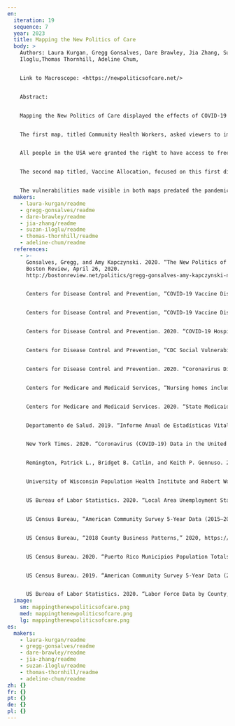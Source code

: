 ```yaml
---
en:
  iteration: 19
  sequence: 7
  year: 2023
  title: Mapping the New Politics of Care
  body: >
    Authors: Laura Kurgan, Gregg Gonsalves, Dare Brawley, Jia Zhang, Suzan
    Iloglu,Thomas Thornhill, Adeline Chum, 


    Link to Macroscope: <https://newpoliticsofcare.net/>


    Abstract: 


    Mapping the New Politics of Care displayed the effects of COVID-19 in the United States layering a wide range of social, economic, and environmental conditions on two interactive maps utilizing multiple vulnerability indexes. 


    The first map, titled Community Health Workers, asked viewers to imagine what would happen if one million community workers were allocated across the USA by comparing four indexes of vulnerability alongside COVID-19 data. A user can toggle between multiple vulnerabilities for the distribution of the workers, specific to each county. Making decisions like this responsibly requires confronting and addressing not just the virus but also the inequalities and vulnerabilities that propelled the pandemic.


    All people in the USA were granted the right to have access to free, safe, and effective COVID-19 vaccines over multiple federal distribution phases. But due to the limited doses available, the majority of states followed the Center for Disease Control’s recommendations to prioritize health-care personnel and long-term care facility residents in receiving the first vaccines. 


    The second map titled, Vaccine Allocation, focused on this first distribution, Phase 1A of the federal program and compared how each state could have distributed 22 million doses of vaccine more equitably. Users can compare Phase 1A allocation vs allocation to vulnerable populations county by county, in each state. Prioritizing vulnerability could have mitigated health inequities and protected communities that were more likely to have the first and most concentrated COVID-19 outbreaks.


    The vulnerabilities made visible in both maps predated the pandemic and created the conditions for the virus to flourish. Both maps display the acute inequalities embedded in the social and political landscape of the USA. This pandemic is not simply biological. It is a symptom of an illness in our body politic. As COVID-19 roared across the country, it followed the fault lines of social vulnerability.
  makers:
    - laura-kurgan/readme
    - gregg-gonsalves/readme
    - dare-brawley/readme
    - jia-zhang/readme
    - suzan-iloglu/readme
    - thomas-thornhill/readme
    - adeline-chum/readme
  references:
    - >-
      Gonsalves, Gregg, and Amy Kapczynski. 2020. “The New Politics of Care.”
      Boston Review, April 26, 2020.
      http://bostonreview.net/politics/gregg-gonsalves-amy-kapczynski-new-politics-care.


      Centers for Disease Control and Prevention, “COVID-19 Vaccine Distribution Allocations by Jurisdiction - Pfizer,” 2020, https://data.cdc.gov/Vaccinations/COVID-19-Vaccine-Distribution-Allocations-by-Juris/saz5-9hgg.


      Centers for Disease Control and Prevention, “COVID-19 Vaccine Distribution Allocations by Jurisdiction - Moderna,” 2020, https://data.cdc.gov/Vaccinations/COVID-19-Vaccine-Distribution-Allocations-by-Juris/b7pe-5nws.


      Centers for Disease Control and Prevention. 2020. “COVID-19 Hospitalization and Death by Age.” February 11, 2020. https://www.cdc.gov/coronavirus/2019-ncov/COVID-data/investigations-discovery/hospitalization-death-by-age.html.


      Centers for Disease Control and Prevention, “CDC Social Vulnerability Index (SVI),” September 4, 2020, https://www.atsdr.cdc.gov/placeandhealth/svi/index.html.


      Centers for Disease Control and Prevention. 2020. “Coronavirus Disease 2019 (COVID-19) 2020 Interim Case Definition, Approved August 5, 2020.” https://wwwn.cdc.gov/nndss/conditions/coronavirus-disease-2019-COVID-19/case-definition/2020/08/05/.


      Centers for Medicare and Medicaid Services, “Nursing homes including rehab services, Provider Information,” 2020, https://data.cms.gov/provider-data/dataset/4pq5-n9py.


      Centers for Medicare and Medicaid Services. 2020. “State Medicaid and CHIP Applications, Eligibility Determinations, and Enrollment Data, Centers for Medicare and Medicaid Services.” https://data.medicaid.gov/Enrollment/State-Medicaid-and-CHIP-Applications-Eligibility-D/n5ce-jxme.


      Departamento de Salud. 2019. “Informe Anual de Estadísticas Vitales: Defunciones, años 2015 y 2016.” http://www.salud.gov.pr/Estadisticas-Registros-y-Publicaciones/Estadisticas%20Vitales/Informe%20Anual%20Estad%C3%ADsticas%20Vitales%20Defunciones%202015-2016.pdf.


      New York Times. 2020. “Coronavirus (COVID-19) Data in the United States.” https://github.com/nytimes/COVID-19-data.


      Remington, Patrick L., Bridget B. Catlin, and Keith P. Gennuso. 2015. “The County Health Rankings: Rationale and Methods.” Population Health Metrics 13 (1): 11. https://doi.org/10.1186/s12963-015-0044-2.


      University of Wisconsin Population Health Institute and Robert Wood Johnson Foundation. 2020. “2020 County Health Rankings National Data.” https://www.countyhealthrankings.org/explore-health-rankings/rankings-data-documentation.


      US Bureau of Labor Statistics. 2020. “Local Area Unemployment Statistics.” https://www.bls.gov/lau/laufaq.htm#Q01.


      US Census Bureau, “American Community Survey 5-Year Data (2015–2019),” 2020, https://www.census.gov/data/developers/data-sets/acs-5year.html.


      US Census Bureau, “2018 County Business Patterns,” 2020, https://www.census.gov/programs-surveys/cbp.html.


      US Census Bureau. 2020. “Puerto Rico Municipios Population Totals: 2010–2019.” https://www.census.gov/data/tables/time-series/demo/popest/2010s-total-puerto-rico-municipios.html.


      US Census Bureau. 2019. “American Community Survey 5-Year Data (2014–2018).” https://www.census.gov/data/developers/data-sets/acs-5year.html.


      US Bureau of Labor Statistics. 2020. “Labor Force Data by County, Not Seasonally Adjusted, Latest 14 Months.” https://www.bls.gov/web/metro/laucntycur14.txt.
  image:
    sm: mappingthenewpoliticsofcare.png
    med: mappingthenewpoliticsofcare.png
    lg: mappingthenewpoliticsofcare.png
es:
  makers:
    - laura-kurgan/readme
    - gregg-gonsalves/readme
    - dare-brawley/readme
    - jia-zhang/readme
    - suzan-iloglu/readme
    - thomas-thornhill/readme
    - adeline-chum/readme
zh: {}
fr: {}
pt: {}
de: {}
pl: {}
---
```

